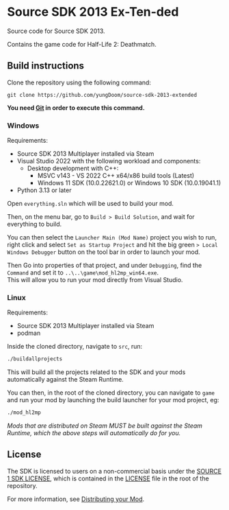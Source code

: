 # Source SDK 2013 Ex-Ten-ded

Source code for Source SDK 2013.

Contains the game code for Half-Life 2: Deathmatch.

## Build instructions

Clone the repository using the following command:

`git clone https://github.com/yungDoom/source-sdk-2013-extended`

**You need [Git](https://git-scm.com/) in order to execute this command.**

### Windows

Requirements:
 - Source SDK 2013 Multiplayer installed via Steam
 - Visual Studio 2022 with the following workload and components:
   - Desktop development with C++:
     - MSVC v143 - VS 2022 C++ x64/x86 build tools (Latest)
     - Windows 11 SDK (10.0.22621.0) or Windows 10 SDK (10.0.19041.1)
 - Python 3.13 or later

Open `everything.sln` which will be used to build your mod.

Then, on the menu bar, go to `Build > Build Solution`, and wait for everything to build.

You can then select the `Launcher Main (Mod Name)` project you wish to run, right click and select `Set as Startup Project` and hit the big green `> Local Windows Debugger` button on the tool bar in order to launch your mod.

Then Go into properties of that project, and under `Debugging`, find the `Command` and set it to `..\..\game\mod_hl2mp_win64.exe`.<br>
This will allow you to run your mod directly from Visual Studio.


### Linux

Requirements:
 - Source SDK 2013 Multiplayer installed via Steam
 - podman

Inside the cloned directory, navigate to `src`, run:
```bash
./buildallprojects
```

This will build all the projects related to the SDK and your mods automatically against the Steam Runtime.

You can then, in the root of the cloned directory, you can navigate to `game` and run your mod by launching the build launcher for your mod project, eg:
```bash
./mod_hl2mp
```

*Mods that are distributed on Steam MUST be built against the Steam Runtime, which the above steps will automatically do for you.*

## License

The SDK is licensed to users on a non-commercial basis under the [SOURCE 1 SDK LICENSE](LICENSE), which is contained in the [LICENSE](LICENSE) file in the root of the repository.

For more information, see [Distributing your Mod](#markdown-header-distributing-your-mod).
